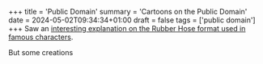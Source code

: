+++
title = 'Public Domain'
summary = 'Cartoons on the Public Domain'
date = 2024-05-02T09:34:34+01:00
draft = false
tags = ['public domain']
+++
Saw an [interesting explanation on the Rubber Hose format used in famous characters](https://www.youtube.com/watch?v=uyzeP77LZ90).

But some creations
